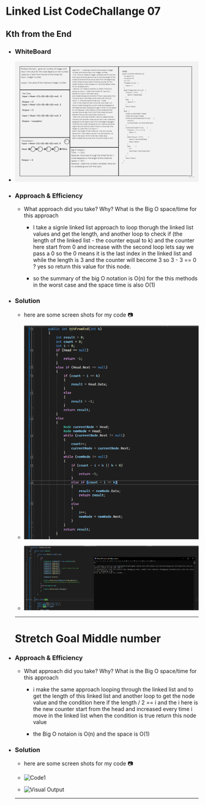 # Linked List CodeChallange 07 
## Kth from the End

- ### WhiteBoard 
- ![CC07 White Board](./cc07.jpg)

- ### Approach & Efficiency

    - What approach did you take? Why? What is the Big O space/time for this approach

        - I take a signle linked list approach to loop thorugh the linked list values and get the length, and another loop to check if (the length of the 
        linked list - the counter equal to k) and the counter here start from 0 and increase with the second loop lets say we pass a 0 
        so the 0 means it is the last index in the linked list and while the length is 3 and the counter will become 3 so 3 - 3 == 0 ? 
        yes so return this value for this node.

        - so the summary of the big O notation is O(n) for the this methods in the worst case and the space time is also O(1)

- ### Solution

    - here are some screen shots for my code :camera:

    - ![Code1](./code1.png)
    - ![Visual Output](./code2.png)

    --- 

    # Stretch Goal Middle number

- ### Approach & Efficiency 

    - What approach did you take? Why? What is the Big O space/time for this approach

        - i make the same approach looping through the linked list and to get the length of this linked list and another loop to 
        get the node value and the condition here if the length / 2 == i and the i here is the new counter start from the head 
        and increased every time i move in the linked list when the condition is true return this node value

        - the Big O notaion is O(n) and the space is O(1)

- ### Solution

    - here are some screen shots for my code :camera:

    - ![Code1](./codeDel.png)
    - ![Visual Output](./output2.png)

    --- 

